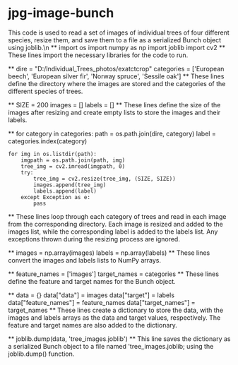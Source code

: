 # jpg-image-bunch

This code is used to read a set of images of individual trees of four different species, resize them, and save them to a file as a serialized Bunch object using joblib.\n
**
import os
import numpy as np
import joblib
import cv2 **    These lines import the necessary libraries for the code to run.

**
dire = "D:/Individual_Trees_photos/exatctcrop"
categories = ['European beech', 'European silver fir', 'Norway spruce', 'Sessile oak']
**  These lines define the directory where the images are stored and the categories of the different species of trees. 


**
SIZE = 200
images = []
labels = []
**   These lines define the size of the images after resizing and create empty lists to store the images and their labels.

**
for category in categories:
    path = os.path.join(dire, category)
    label = categories.index(category)
    
    for img in os.listdir(path):
        imgpath = os.path.join(path, img)
        tree_img = cv2.imread(imgpath, 0)
        try:
            tree_img = cv2.resize(tree_img, (SIZE, SIZE))
            images.append(tree_img)
            labels.append(label)
        except Exception as e:
            pass
**   These lines loop through each category of trees and read in each image from the corresponding directory. Each image is resized and added to the images list, while the corresponding label is added to the labels list. Any exceptions thrown during the resizing process are ignored.

**
images = np.array(images)
labels = np.array(labels)
** These lines convert the images and labels lists to NumPy arrays.

**
feature_names = ['images']
target_names = categories
** These lines define the feature and target names for the Bunch object.

**
data = {}
data["data"] = images
data["target"] = labels
data["feature_names"] = feature_names
data["target_names"] = target_names
** These lines create a dictionary to store the data, with the images and labels arrays as the data and target values, respectively. The feature and target names are also added to the dictionary.

**
joblib.dump(data, 'tree_images.joblib')
** This line saves the dictionary as a serialized Bunch object to a file named 'tree_images.joblib; using the joblib.dump() function.



